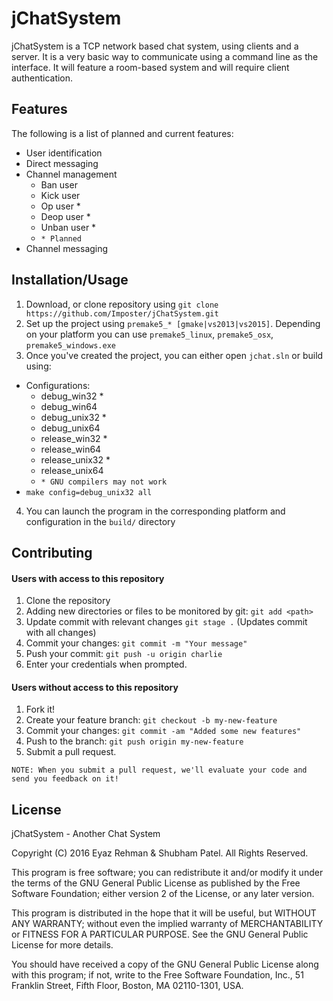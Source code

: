 # jChatSystem

jChatSystem is a TCP network based chat system, using clients and a server. It is a very basic way to communicate using a command line as the interface. It will feature a room-based system and will require client authentication.

## Features

The following is a list of planned and current features:
* User identification
* Direct messaging
* Channel management
  * Ban user
  * Kick user
  * Op user *
  * Deop user *
  * Unban user *
  * `* Planned`
* Channel messaging

## Installation/Usage

1. Download, or clone repository using `git clone https://github.com/Imposter/jChatSystem.git`
2. Set up the project using `premake5_* [gmake|vs2013|vs2015]`. Depending on your platform you can use `premake5_linux`, `premake5_osx`, `premake5_windows.exe`
3. Once you've created the project, you can either open `jchat.sln` or build using:
  * Configurations:
    * debug_win32 *
    * debug_win64
    * debug_unix32 *
    * debug_unix64
    * release_win32 *
    * release_win64
    * release_unix32 *
    * release_unix64
    * `* GNU compilers may not work`
  * `make config=debug_unix32 all`
4. You can launch the program in the corresponding platform and configuration in the `build/` directory

## Contributing

#### Users with access to this repository
1. Clone the repository
2. Adding new directories or files to be monitored by git: `git add <path>`
3. Update commit with relevant changes `git stage .` (Updates commit with all changes)
4. Commit your changes: `git commit -m "Your message"`
5. Push your commit: `git push -u origin charlie`
6. Enter your credentials when prompted.

#### Users without access to this repository
1. Fork it!
2. Create your feature branch: `git checkout -b my-new-feature`
3. Commit your changes: `git commit -am "Added some new features"`
4. Push to the branch: `git push origin my-new-feature`
5. Submit a pull request.

`NOTE: When you submit a pull request, we'll evaluate your code and send you feedback on it!`

## License

jChatSystem - Another Chat System

Copyright (C) 2016 Eyaz Rehman & Shubham Patel. All Rights Reserved.

This program is free software; you can redistribute it and/or
modify it under the terms of the GNU General Public License
as published by the Free Software Foundation; either version 2
of the License, or any later version.

This program is distributed in the hope that it will be useful,
but WITHOUT ANY WARRANTY; without even the implied warranty of
MERCHANTABILITY or FITNESS FOR A PARTICULAR PURPOSE.  See the
GNU General Public License for more details.

You should have received a copy of the GNU General Public License
along with this program; if not, write to the Free Software
Foundation, Inc., 51 Franklin Street, Fifth Floor, Boston,
MA 02110-1301, USA.
